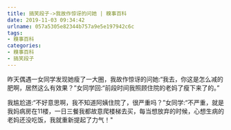 ```yaml
---
title: 搞笑段子->我故作惊讶的问她 | 糗事百科
date: 2019-11-03 09:34:42
urlname: 057a5305e82344b757a9e5e197942c6c
tags: 
- 糗事百科
categories:
- 糗事百科
- 搞笑段子
---
```

昨天偶遇一女同学发现她瘦了一大圈，我故作惊讶的问她:“我去，你这是怎么减的肥啊，居然这么有效果？”女同学回:“前段时间我照顾住院的老妈了瘦下来了的。”

我尴尬道:“不好意思啊，我不知道阿姨住院了，很严重吗？”女同学:“不严重，就是我妈病房在11楼，一日三餐我都故意爬楼梯去买，每当想放弃的时候，心想生病的老妈还没吃饭，我就重新提起了力气！"


